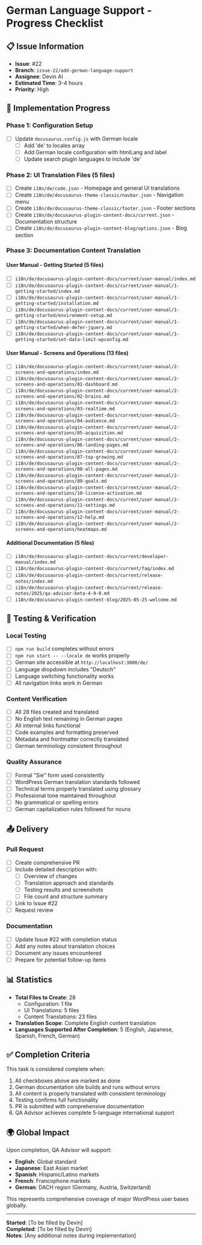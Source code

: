 # German Language Support - Progress Checklist

## 📋 Issue Information
- **Issue**: #22
- **Branch**: `issue-22/add-german-language-support`
- **Assignee**: Devin AI
- **Estimated Time**: 3-4 hours
- **Priority**: High

## 🎯 Implementation Progress

### Phase 1: Configuration Setup
- [ ] Update `docusaurus.config.js` with German locale
  - [ ] Add 'de' to locales array
  - [ ] Add German locale configuration with htmlLang and label
  - [ ] Update search plugin languages to include 'de'

### Phase 2: UI Translation Files (5 files)
- [ ] Create `i18n/de/code.json` - Homepage and general UI translations
- [ ] Create `i18n/de/docusaurus-theme-classic/navbar.json` - Navigation menu
- [ ] Create `i18n/de/docusaurus-theme-classic/footer.json` - Footer sections
- [ ] Create `i18n/de/docusaurus-plugin-content-docs/current.json` - Documentation structure
- [ ] Create `i18n/de/docusaurus-plugin-content-blog/options.json` - Blog section

### Phase 3: Documentation Content Translation

#### User Manual - Getting Started (5 files)
- [ ] `i18n/de/docusaurus-plugin-content-docs/current/user-manual/index.md`
- [ ] `i18n/de/docusaurus-plugin-content-docs/current/user-manual/1-getting-started/index.md`
- [ ] `i18n/de/docusaurus-plugin-content-docs/current/user-manual/1-getting-started/installation.md`
- [ ] `i18n/de/docusaurus-plugin-content-docs/current/user-manual/1-getting-started/environment-setup.md`
- [ ] `i18n/de/docusaurus-plugin-content-docs/current/user-manual/1-getting-started/when-defer-jquery.md`
- [ ] `i18n/de/docusaurus-plugin-content-docs/current/user-manual/1-getting-started/set-data-limit-wpconfig.md`

#### User Manual - Screens and Operations (13 files)
- [ ] `i18n/de/docusaurus-plugin-content-docs/current/user-manual/2-screens-and-operations/index.md`
- [ ] `i18n/de/docusaurus-plugin-content-docs/current/user-manual/2-screens-and-operations/01-dashboard.md`
- [ ] `i18n/de/docusaurus-plugin-content-docs/current/user-manual/2-screens-and-operations/02-brains.md`
- [ ] `i18n/de/docusaurus-plugin-content-docs/current/user-manual/2-screens-and-operations/03-realtime.md`
- [ ] `i18n/de/docusaurus-plugin-content-docs/current/user-manual/2-screens-and-operations/04-audience.md`
- [ ] `i18n/de/docusaurus-plugin-content-docs/current/user-manual/2-screens-and-operations/05-acquisition.md`
- [ ] `i18n/de/docusaurus-plugin-content-docs/current/user-manual/2-screens-and-operations/06-landing-pages.md`
- [ ] `i18n/de/docusaurus-plugin-content-docs/current/user-manual/2-screens-and-operations/07-top-growing.md`
- [ ] `i18n/de/docusaurus-plugin-content-docs/current/user-manual/2-screens-and-operations/08-all-pages.md`
- [ ] `i18n/de/docusaurus-plugin-content-docs/current/user-manual/2-screens-and-operations/09-goals.md`
- [ ] `i18n/de/docusaurus-plugin-content-docs/current/user-manual/2-screens-and-operations/10-license-activation.md`
- [ ] `i18n/de/docusaurus-plugin-content-docs/current/user-manual/2-screens-and-operations/11-settings.md`
- [ ] `i18n/de/docusaurus-plugin-content-docs/current/user-manual/2-screens-and-operations/12-help.md`
- [ ] `i18n/de/docusaurus-plugin-content-docs/current/user-manual/2-screens-and-operations/heatmaps.md`

#### Additional Documentation (5 files)
- [ ] `i18n/de/docusaurus-plugin-content-docs/current/developer-manual/index.md`
- [ ] `i18n/de/docusaurus-plugin-content-docs/current/faq/index.md`
- [ ] `i18n/de/docusaurus-plugin-content-docs/current/release-notes/index.md`
- [ ] `i18n/de/docusaurus-plugin-content-docs/current/release-notes/2025/qa-advisor-beta-4-9-0.md`
- [ ] `i18n/de/docusaurus-plugin-content-blog/2025-05-25-welcome.md`

## 🧪 Testing & Verification

### Local Testing
- [ ] `npm run build` completes without errors
- [ ] `npm run start -- --locale de` works properly
- [ ] German site accessible at `http://localhost:3000/de/`
- [ ] Language dropdown includes "Deutsch"
- [ ] Language switching functionality works
- [ ] All navigation links work in German

### Content Verification
- [ ] All 28 files created and translated
- [ ] No English text remaining in German pages
- [ ] All internal links functional
- [ ] Code examples and formatting preserved
- [ ] Metadata and frontmatter correctly translated
- [ ] German terminology consistent throughout

### Quality Assurance
- [ ] Formal "Sie" form used consistently
- [ ] WordPress German translation standards followed
- [ ] Technical terms properly translated using glossary
- [ ] Professional tone maintained throughout
- [ ] No grammatical or spelling errors
- [ ] German capitalization rules followed for nouns

## 📤 Delivery

### Pull Request
- [ ] Create comprehensive PR
- [ ] Include detailed description with:
  - [ ] Overview of changes
  - [ ] Translation approach and standards
  - [ ] Testing results and screenshots
  - [ ] File count and structure summary
- [ ] Link to Issue #22
- [ ] Request review

### Documentation
- [ ] Update Issue #22 with completion status
- [ ] Add any notes about translation choices
- [ ] Document any issues encountered
- [ ] Prepare for potential follow-up items

## 📊 Statistics

- **Total Files to Create**: 28
  - Configuration: 1 file
  - UI Translations: 5 files
  - Content Translations: 23 files
- **Translation Scope**: Complete English content translation
- **Languages Supported After Completion**: 5 (English, Japanese, Spanish, French, German)

## ✅ Completion Criteria

This task is considered complete when:
1. All checkboxes above are marked as done
2. German documentation site builds and runs without errors
3. All content is properly translated with consistent terminology
4. Testing confirms full functionality
5. PR is submitted with comprehensive documentation
6. QA Advisor achieves complete 5-language international support

## 🌍 Global Impact

Upon completion, QA Advisor will support:
- **English**: Global standard
- **Japanese**: East Asian market
- **Spanish**: Hispanic/Latino markets
- **French**: Francophone markets
- **German**: DACH region (Germany, Austria, Switzerland)

This represents comprehensive coverage of major WordPress user bases globally.

---

**Started**: [To be filled by Devin]  
**Completed**: [To be filled by Devin]  
**Notes**: [Any additional notes during implementation]
